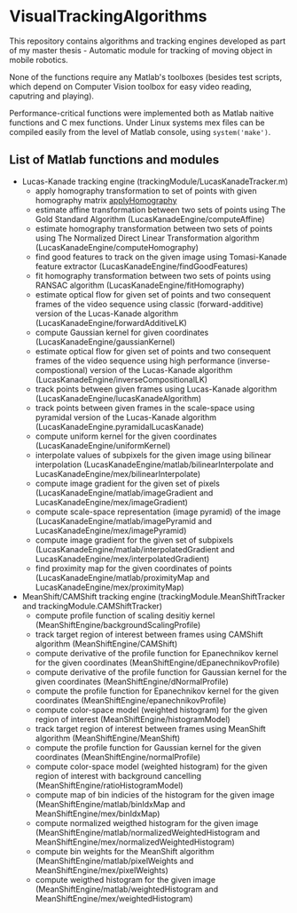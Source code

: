 # VisualTrackingAlgorithms

This repository contains algorithms and tracking engines developed as part of my master thesis - Automatic module for tracking of moving object in mobile robotics.

None of the functions require any Matlab's toolboxes (besides test scripts, which depend on Computer Vision toolbox for easy video reading, caputring and playing).

Performance-critical functions were implemented both as Matlab naitive functions and C mex functions. Under Linux systems mex files can be compiled easily from the level of
Matlab console, using `system('make')`.

## List of Matlab functions and modules

- Lucas-Kanade tracking engine (trackingModule/LucasKanadeTracker.m)
  - apply homography transformation to set of points with given homography matrix [applyHomography](../blob/master/LucasKanadeEngine/applyHomography.m)
  - estimate affine transformation between two sets of points using The Gold Standard Algorithm (LucasKanadeEngine/computeAffine)
  - estimate homography transformation between two sets of points using The Normalized Direct Linear Transformation algorithm (LucasKanadeEngine/computeHomography)
  - find good features to track on the given image using Tomasi-Kanade feature extractor (LucasKanadeEngine/findGoodFeatures)
  - fit homography transformation between two sets of points using RANSAC algorithm (LucasKanadeEngine/fitHomography)
  - estimate optical flow for given set of points and two consequent frames of the video sequence using classic (forward-additive) version of the Lucas-Kanade algorithm (LucasKanadeEngine/forwardAdditiveLK)
  - compute Gaussian kernel for given coordinates (LucasKanadeEngine/gaussianKernel)
  - estimate optical flow for given set of points and two consequent frames of the video sequence using high performance (inverse-compostional) version of the Lucas-Kanade algorithm (LucasKanadeEngine/inverseCompositionalLK)
  - track points between given frames using Lucas-Kanade algorithm (LucasKanadeEngine/lucasKanadeAlgorithm)
  - track points between given frames in the scale-space using pyramidal version of the Lucas-Kanade algorithm (LucasKanadeEngine.pyramidalLucasKanade)
  - compute uniform kernel for the given coordinates (LucasKanadeEngine/uniformKernel)
  - interpolate values of subpixels for the given image using bilinear interpolation (LucasKanadeEngine/matlab/bilinearInterpolate and LucasKanadeEngine/mex/bilinearInterpolate)
  - compute image gradient for the given set of pixels (LucasKanadeEngine/matlab/imageGradient and LucasKanadeEngine/mex/imageGradient)
  - compute scale-space representation (image pyramid) of the image (LucasKanadeEngine/matlab/imagePyramid and LucasKanadeEngine/mex/imagePyramid)
  - compute image gradient for the given set of subpixels (LucasKanadeEngine/matlab/interpolatedGradient and LucasKanadeEngine/mex/interpolatedGradient)
  - find proximity map for the given coordinates of points (LucasKanadeEngine/matlab/proximityMap and LucasKanadeEngine/mex/proximityMap)
- MeanShift/CAMShift tracking engine (trackingModule.MeanShiftTracker and trackingModule.CAMShiftTracker)
  - compute profile function of scaling desitiy kernel (MeanShiftEngine/backgroundScalingProfile)
  - track target region of interest between frames using CAMShift algorithm (MeanShiftEngine/CAMShift)
  - compute derivative of the profile function for Epanechnikov kernel for the given coordinates (MeanShiftEngine/dEpanechnikovProfile)
  - compute derivative of the profile function for Gaussian kernel for the given coordinates (MeanShiftEngine/dNormalProfile)
  - compute the profile function for Epanechnikov kernel for the given coordinates (MeanShiftEngine/epanechnikovProfile)
  - compute color-space model (weighted histogram) for the given region of interest (MeanShiftEngine/histogramModel)
  - track target region of interest between frames using MeanShift algorithm (MeanShiftEngine/MeanShift)
  - compute the profile function for Gaussian kernel for the given coordinates (MeanShiftEngine/normalProfile)
  - compute color-space model (weighted histogram) for the given region of interest with background cancelling (MeanShiftEngine/ratioHistogramModel)
  - compute map of bin indicies of the histogram for the given image (MeanShiftEngine/matlab/binIdxMap and MeanShiftEngine/mex/binIdxMap)
  - compute normalized weigthed histogram for the given image (MeanShiftEngine/matlab/normalizedWeightedHistogram and MeanShiftEngine/mex/normalizedWeightedHistogram)
  - compute bin weights for the MeanShift algorithm (MeanShiftEngine/matlab/pixelWeights and MeanShiftEngine/mex/pixelWeights)
  - compute weigthed histogram for the given image (MeanShiftEngine/matlab/weightedHistogram and MeanShiftEngine/mex/weightedHistogram)
